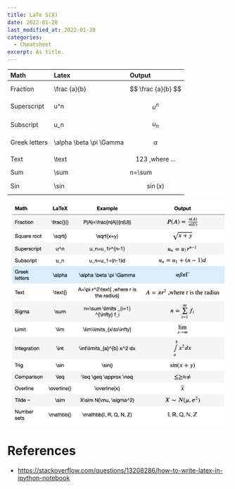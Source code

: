 ```yaml
---
title: LaTe S(X)
date: 2022-01-28
last_modified_at: 2022-01-28
categories:
  - Cheatsheet
excerpt: As title.
---
```


| Math |  Latex |  Output |
|:---| :---|:---|
|Fraction | \frac {a}{b}| $$ \frac {a}{b} $$|
|Superscript| u^n | $$u^n$$|
|Subscript| u_n | $$ u_n $$|
|Greek letters| \alpha \beta \pi \Gamma| $$ \alpha $$|
|Text| \text | $$ 123 \text { ,where ...} $$|
|Sum| \sum | n=\sum|
|Sin| \sin | $$ \sin(x) $$|

![](../../../assets/images/other/latext.png)


# References

- https://stackoverflow.com/questions/13208286/how-to-write-latex-in-ipython-notebook
